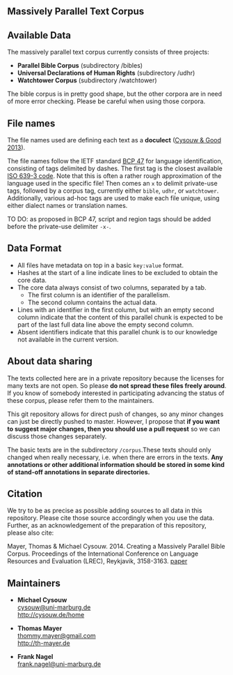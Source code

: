 ## Massively Parallel Text Corpus

Available Data
--------------

The massively parallel text corpus currently consists of three projects:

- **Parallel Bible Corpus** (subdirectory /bibles)
- **Universal Declarations of Human Rights** (subdirectory /udhr)
- **Watchtower Corpus** (subdirectory /watchtower)

The bible corpus is in pretty good shape, but the other corpora are in need of more error checking. Please be careful when using those corpora.

File names
----------

The file names used are defining each text as a **doculect** ([Cysouw & Good 2013](http://hdl.handle.net/10125/4606)).

The file names follow the IETF standard [BCP 47](https://tools.ietf.org/html/bcp47) for language identification, consisting of tags delimited by dashes. The first tag is the closest available [ISO 639-3 code](http://www.sil.org/iso639%2D3). Note that this is often a rather rough approximation of the language used in the specific file! Then comes an `x` to delimit private-use tags, followed by a corpus tag, currently either `bible`, `udhr`, or `watchtower`. Additionally, various ad-hoc tags are used to make each file unique, using either dialect names or translation names.

TO DO: as proposed in BCP 47, script and region tags should be added before the private-use delimiter `-x-`.

Data Format
-----------

- All files have metadata on top in a basic `key:value` format. 
- Hashes at the start of a line indicate lines to be excluded to obtain the core data. 
- The core data always consist of two columns, separated by a tab. 
	* The first column is an identifier of the parallelism.
	* The second column contains the actual data.
- Lines with an identifier in the first column, but with an empty second column indicate that the content of this parallel chunk is expected to be part of the last full data line above the empty second column.
- Absent identifiers indicate that this parallel chunk is to our knowledge not available in the current version.

About data sharing
------------------

The texts collected here are in a private repository because the licenses for many texts are not open. So please **do not spread these files freely around**. If you know of somebody interested in participating advancing the status of these corpus, please refer them to the maintainers.

This git repository allows for direct push of changes, so any minor changes can just be directly pushed to master. However, I propose that **if you want to suggest major changes, then you should use a pull request** so we can discuss those changes separately.

The basic texts are in the subdirectory `/corpus`.These texts should only changed when really necessary, i.e. when there are errors in the texts. **Any annotations or other additional information should be stored in some kind of stand-off annotations in separate directories.**

Citation
--------

We try to be as precise as possible adding sources to all data in this repository. Please cite those source accordingly when you use the data. Further, as an acknowledgement of the preparation of this repository, please also cite:

Mayer, Thomas & Michael Cysouw. 2014. Creating a Massively Parallel Bible Corpus. Proceedings of the International Conference on Language Resources and Evaluation (LREC), Reykjavik, 3158-3163. [paper](http://www.lrec-conf.org/proceedings/lrec2014/pdf/220_Paper.pdf)

Maintainers
-----------

* __Michael Cysouw__  
	<cysouw@uni-marburg.de>  
	<http://cysouw.de/home>
	
* __Thomas Mayer__  
	<thommy.mayer@gmail.com>  
	<http://th-mayer.de>

* __Frank Nagel__  
	<frank.nagel@uni-marburg.de>

